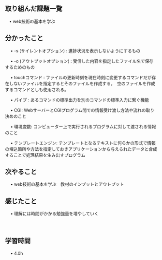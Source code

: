 ## 取り組んだ課題一覧
      
 　• web技術の基本を学ぶ

## 分かったこと

　 • -s (サイレントオプション) : 進捗状況を表示しないようにするもの

　 • -o (アウトプットオプション) : 受信した内容を指定したファイル名で保存するためのもの

　 • touchコマンド : ファイルの更新時刻を現在時刻に変更するコマンドだが存在しないファイルを指定するとそのファイルを作成する。　空のファイルを作成するコマンドとしも使用される。

　 • パイプ : あるコマンドの標準出力を別のコマンドの標準入力に繋ぐ機能

　 • CGI: WebサーバーとCGIプログラム間での情報受け渡し方法や流れの取り決めのこと

　 • 環境変数: コンピューター上で実行されるプログラムに対して渡される情報のこと

　 • テンプレートエンジン: テンプレートとなるテキストに何らかの形式で情報の埋込箇所や方法を指定しておきアプリケーションから与えられたデータと合成することで処理結果を生み出すプログラム



## 次やること　

　 • web技術の基本を学ぶ　教材のインプットとアウトプット

## 感じたこと

　 • 理解には時間がかかる勉強量を増やしていく

　

## 学習時間

　 • 4.0h